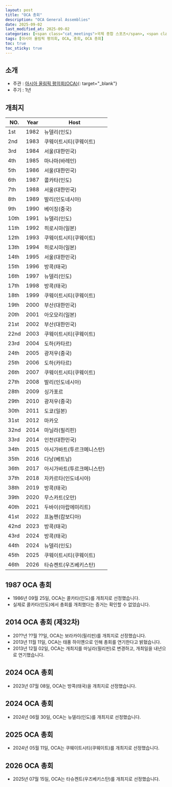 ```yaml
---
layout: post
title: "OCA 총회"
description: "OCA General Assemblies"
date: 2025-09-02
last_modified_at: 2025-09-02
categories: [<span class="cat_meetings">국제 종합 스포츠</span>, <span class="cat_meetings">아시아 올림픽 평의회(OCA)</span>]
tags: [아시아 올림픽 평의회, OCA, 총회, OCA 총회]
toc: true
toc_sticky: true
---
```

## 소개
* 주관 : [아시아 올림픽 평의회(OCA)](https://oca.asia/){: target="_blank"}
* 주기 : 1년

## 개최지

<html>
    <head>
        <meta charset="UTF-8">
    </head>
    <body>
        <table>
            <thead>
                <tr class="header-row">
                    <th class="col-no">NO.</th>
                    <th class="col-year">Year</th>
                    <th class="col-host">Host</th>
                </tr>
            </thead>
            <tbody>
                <tr>
                    <td>1st</td>
                    <td>1982</td>
                    <td>뉴델리(인도)</td>
                </tr>
                <tr>
                    <td>2nd</td>
                    <td>1983</td>
                    <td>쿠웨이트시티(쿠웨이트)</td>
                </tr>
                <tr class="korea-host-bg">
                    <td><span class="korea-host">3rd</span></td>
                    <td><span class="korea-host">1984</span></td>
                    <td><span class="korea-host">서울(대한민국)</span></td>
                </tr>
                <tr>
                    <td>4th</td>
                    <td>1985</td>
                    <td>마나마(바레인)</td>
                </tr>
                <tr class="korea-host-bg">
                    <td><span class="korea-host">5th</span></td>
                    <td><span class="korea-host">1986</span></td>
                    <td><span class="korea-host">서울(대한민국)</span></td>
                </tr>
                <tr>
                    <td>6th</td>
                    <td>1987</td>
                    <td>콜카타(인도)</td>
                </tr>
                <tr class="korea-host-bg">
                    <td><span class="korea-host">7th</span></td>
                    <td><span class="korea-host">1988</span></td>
                    <td><span class="korea-host">서울(대한민국)</span></td>
                </tr>
                <tr>
                    <td>8th</td>
                    <td>1989</td>
                    <td>발리(인도네시아)</td>
                </tr>
                <tr>
                    <td>9th</td>
                    <td>1990</td>
                    <td>베이징(중국)</td>
                </tr>
                <tr>
                    <td>10th</td>
                    <td>1991</td>
                    <td>뉴델리(인도)</td>
                </tr>
                <tr>
                    <td>11th</td>
                    <td>1992</td>
                    <td>히로시마(일본)</td>
                </tr>
                <tr>
                    <td>12th</td>
                    <td>1993</td>
                    <td>쿠웨이트시티(쿠웨이트)</td>
                </tr>
                <tr>
                    <td>13th</td>
                    <td>1994</td>
                    <td>히로시마(일본)</td>
                </tr>
                <tr class="korea-host-bg">
                    <td><span class="korea-host">14th</span></td>
                    <td><span class="korea-host">1995</span></td>
                    <td><span class="korea-host">서울(대한민국)</span></td>
                </tr>
                <tr>
                    <td>15th</td>
                    <td>1996</td>
                    <td>방콕(태국)</td>
                </tr>
                <tr>
                    <td>16th</td>
                    <td>1997</td>
                    <td>뉴델리(인도)</td>
                </tr>
                <tr>
                    <td>17th</td>
                    <td>1998</td>
                    <td>방콕(태국)</td>
                </tr>
                <tr>
                    <td>18th</td>
                    <td>1999</td>
                    <td>쿠웨이트시티(쿠웨이트)</td>
                </tr>
                <tr class="korea-host-bg">
                    <td><span class="korea-host">19th</span></td>
                    <td><span class="korea-host">2000</span></td>
                    <td><span class="korea-host">부산(대한민국)</span></td>
                </tr>
                <tr>
                    <td>20th</td>
                    <td>2001</td>
                    <td>아오모리(일본)</td>
                </tr>
                <tr class="korea-host-bg">
                    <td><span class="korea-host">21st</span></td>
                    <td><span class="korea-host">2002</span></td>
                    <td><span class="korea-host">부산(대한민국)</span></td>
                </tr>
                <tr>
                    <td>22nd</td>
                    <td>2003</td>
                    <td>쿠웨이트시티(쿠웨이트)</td>
                </tr>
                <tr>
                    <td>23rd</td>
                    <td>2004</td>
                    <td>도하(카타르)</td>
                </tr>
                <tr>
                    <td>24th</td>
                    <td>2005</td>
                    <td>광저우(중국)</td>
                </tr>
                <tr>
                    <td>25th</td>
                    <td>2006</td>
                    <td>도하(카타르)</td>
                </tr>
                <tr>
                    <td>26th</td>
                    <td>2007</td>
                    <td>쿠웨이트시티(쿠웨이트)</td>
                </tr>
                <tr>
                    <td>27th</td>
                    <td>2008</td>
                    <td>발리(인도네시아)</td>
                </tr>
                <tr>
                    <td>28th</td>
                    <td>2009</td>
                    <td>싱가포르</td>
                </tr>
                <tr>
                    <td>29th</td>
                    <td>2010</td>
                    <td>광저우(중국)</td>
                </tr>
                <tr>
                    <td>30th</td>
                    <td>2011</td>
                    <td>도쿄(일본)</td>
                </tr>
                <tr>
                    <td>31st</td>
                    <td>2012</td>
                    <td>마카오</td>
                </tr>
                <tr>
                    <td>32nd</td>
                    <td>2014</td>
                    <td>마닐라(필리핀)</td>
                </tr>
                <tr class="korea-host-bg">
                    <td><span class="korea-host">33rd</span></td>
                    <td><span class="korea-host">2014</span></td>
                    <td><span class="korea-host">인천(대한민국)</span></td>
                </tr>
                <tr>
                    <td>34th</td>
                    <td>2015</td>
                    <td>아시가바트(투르크메니스탄)</td>
                </tr>
                <tr>
                    <td>35th</td>
                    <td>2016</td>
                    <td>다낭(베트남)</td>
                </tr>
                <tr>
                    <td>36th</td>
                    <td>2017</td>
                    <td>아시가바트(투르크메니스탄)</td>
                </tr>
                <tr>
                    <td>37th</td>
                    <td>2018</td>
                    <td>자카르타(인도네시아)</td>
                </tr>
                <tr>
                    <td>38th</td>
                    <td>2019</td>
                    <td>방콕(태국)</td>
                </tr>
                <tr>
                    <td>39th</td>
                    <td>2020</td>
                    <td>무스카트(오만)</td>
                </tr>
                <tr>
                    <td>40th</td>
                    <td>2021</td>
                    <td>두바이(아랍에미리트)</td>
                </tr>
                <tr>
                    <td>41st</td>
                    <td>2022</td>
                    <td>프놈펜(캄보디아)</td>
                </tr>
                <tr>
                    <td>42nd</td>
                    <td>2023</td>
                    <td>방콕(태국)</td>
                </tr>
                <tr>
                    <td>43rd</td>
                    <td>2024</td>
                    <td>방콕(태국)</td>
                </tr>
                <tr>
                    <td>44th</td>
                    <td>2024</td>
                    <td>뉴델리(인도)</td>
                </tr>
                <tr>
                    <td>45th</td>
                    <td>2025</td>
                    <td>쿠웨이트시티(쿠웨이트)</td>
                </tr>
                <tr>
                    <td>46th</td>
                    <td>2026</td>
                    <td>타슈켄트(우즈베키스탄)</td>
                </tr>
            </tbody>
        </table>
    </body>
</html>

## 1987 OCA 총회
* 1986년 09월 25일, OCA는 <span class="foreign-host">콜카타(인도)</span>를 개최지로 선정했습니다.
* 실제로 콜카타(인도)에서 총회를 개최했다는 증거는 확인할 수 없었습니다.

## 2014 OCA 총회 (제32차)
* 20??년 ??월 ??일, OCA는 보라카이(필리핀)를 개최지로 선정했습니다.
* 2013년 11월 11일, OCA는 태풍 하이옌으로 인해 총회를 연기한다고 밝혔습니다.
* 2013년 12월 02일, OCA는 개최지를 <span class="foreign-host">마닐라(필리핀)</span>로 변경하고, 개최일을 내년으로 연기했습니다.

## 2024 OCA 총회
* 2023년 07월 08일, OCA는 <span class="foreign-host">방콕(태국)</span>을 개최지로 선정했습니다.

## 2024 OCA 총회
* 2024년 06월 30일, OCA는 <span class="foreign-host">뉴델리(인도)</span>를 개최지로 선정했습니다.

## 2025 OCA 총회
* 2024년 05월 11일, OCA는 <span class="foreign-host">쿠웨이트시티(쿠웨이트)</span>를 개최지로 선정했습니다.

## 2026 OCA 총회
* 2025년 07월 15일, OCA는 <span class="foreign-host">타슈켄트(우즈베키스탄)</span>를 개최지로 선정했습니다.
